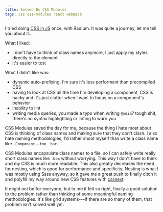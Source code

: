 ```yaml
---
title: Solved By CSS Modules
tags: css css-modules react webpack
---
```


I tried doing [CSS in JS] once, with Radium. It was quite a journey, let me tell you about it...

What I liked:

  - I don't have to think of class names anymore, I just apply my styles directly to the element
  - it's easier to test

What I didn't like was:

  - dynamic auto-prefixing, I'm sure it's less performant than precompiled CSS
  - having to look at CSS all the time I'm developing a component, CSS is hacky and it's just clutter when I want to focus on a component's behavior
  - inability to lint
  - writing media queries, you made a typo when writing `@mdia`? tough shit, there's no syntax highlighting or linting to warn you

[extract-text-webpack-plugin]: https://github.com/webpack/extract-text-webpack-plugin
[CSS in JS]: https://speakerdeck.com/vjeux/react-css-in-js

CSS Modules saved the day for me, because the thing I hate most about CSS is thinking of class names and making sure that they don't clash. I also hate naming methodologies, I'd rather shoot myself than write a class name like `.Component--foo__bar`.

CSS Modules encapsulate class names to a file, so I can safely write really short class names like `.box` without worrying. This way I don't have to think and my CSS is much more readable. This also greatly decreases the need for nesting, which is good for performance and specificity. Nesting is what I was mostly using Sass anyway, so it gave me a great push to finally ditch it and polyfill my way around new CSS features with [cssnext].

It might not be for everyone, but to me it felt so right, finally a good solution to the problem rather than thinking of some meaningful naming methodologies. It's like grid systems---if there are so many of them, that problem isn't solved well yet.

[cssnext]: http://cssnext.io/
